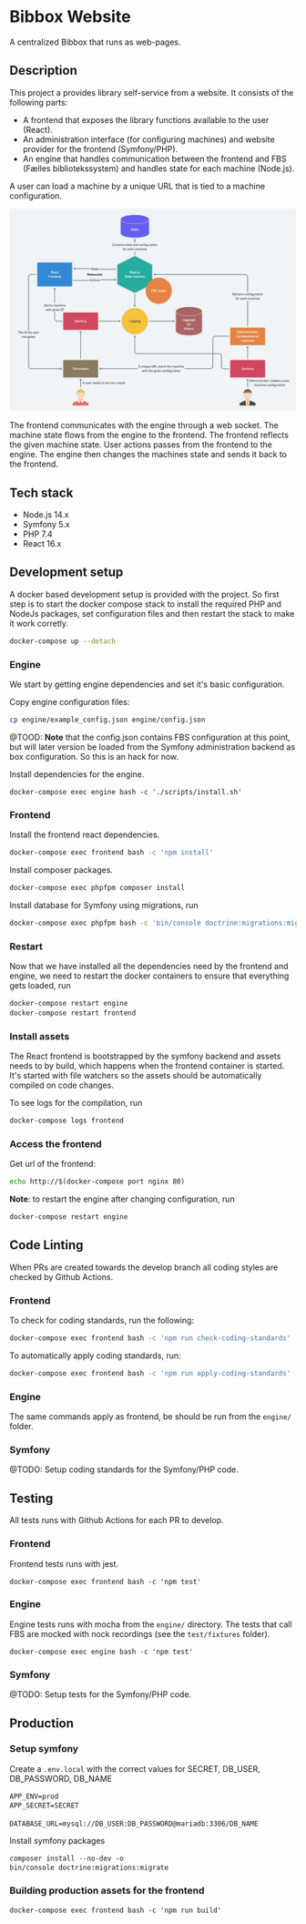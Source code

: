 # Bibbox Website

A centralized Bibbox that runs as web-pages.

## Description

This project a provides library self-service from a website. It consists of the following parts:

- A frontend that exposes the library functions available to the user (React).
- An administration interface (for configuring machines) and website provider for the frontend (Symfony/PHP).
- An engine that handles communication between the frontend and FBS (Fælles bibliotekssystem) and handles state for each machine (Node.js).

A user can load a machine by a unique URL that is tied to a machine configuration.

![alt text](docs/architecture.png "Architecture")

The frontend communicates with the engine through a web socket.
The machine state flows from the engine to the frontend.
The frontend reflects the given machine state.
User actions passes from the frontend to the engine.
The engine then changes the machines state and sends it back to the frontend.

## Tech stack

* Node.js 14.x
* Symfony 5.x
* PHP 7.4
* React 16.x

## Development setup

A docker based development setup is provided with the project. So first step is to start the docker compose stack to install the required PHP and NodeJs packages, set configuration files and then restart the stack to make it work corretly.

```sh
docker-compose up --detach
```

### Engine
We start by getting engine dependencies and set it's basic configuration.

Copy engine configuration files:

```sh
cp engine/example_config.json engine/config.json
```

@TOOD: __Note__ that the config.json contains FBS configuration at this point, but will later version be loaded from the Symfony administration backend as box configuration. So this is an hack for now.

Install dependencies for the engine.
```
docker-compose exec engine bash -c './scripts/install.sh'
```

### Frontend

Install the frontend react dependencies.
```sh
docker-compose exec frontend bash -c 'npm install'
```

Install composer packages.
```sh
docker-compose exec phpfpm composer install
```

Install database for Symfony using migrations, run
```sh
docker-compose exec phpfpm bash -c 'bin/console doctrine:migrations:migrate'
```

### Restart

Now that we have installed all the dependencies need by the frontend and engine, we need to restart the docker containers to ensure that everything gets loaded, run

```sh
docker-compose restart engine
docker-compose restart frontend
```

### Install assets
The React frontend is bootstrapped by the symfony backend and assets needs to by build, which happens when the frontend container is started. It's started with file watchers so the assets should be automatically compiled on code changes.

To see logs for the compilation, run
```sh
docker-compose logs frontend
```

### Access the frontend

Get url of the frontend:
```sh
echo http://$(docker-compose port nginx 80)
```

__Note__: to restart the engine after changing configuration, run

```sh
docker-compose restart engine
```

## Code Linting

When PRs are created towards the develop branch all coding styles are checked by Github Actions.

### Frontend

To check for coding standards, run the following:

```sh
docker-compose exec frontend bash -c 'npm run check-coding-standards'
```

To automatically apply coding standards, run:

```sh
docker-compose exec frontend bash -c 'npm run apply-coding-standards'
```

### Engine

The same commands apply as frontend, be should be run from the `engine/` folder.

### Symfony

@TODO: Setup coding standards for the Symfony/PHP code.

## Testing

All tests runs with Github Actions for each PR to develop.

### Frontend

Frontend tests runs with jest.

```
docker-compose exec frontend bash -c 'npm test'
```

### Engine

Engine tests runs with mocha from the `engine/` directory. The tests that
call FBS are mocked with nock recordings (see the `test/fixtures` folder).

```
docker-compose exec engine bash -c 'npm test'
```

### Symfony

@TODO: Setup tests for the Symfony/PHP code.

## Production

### Setup symfony

Create a `.env.local` with the correct values for SECRET, DB_USER, DB_PASSWORD, DB_NAME
```
APP_ENV=prod
APP_SECRET=SECRET

DATABASE_URL=mysql://DB_USER:DB_PASSWORD@mariadb:3306/DB_NAME
```

Install symfony packages
```
composer install --no-dev -o
bin/console doctrine:migrations:migrate
```

### Building production assets for the frontend

```
docker-compose exec frontend bash -c 'npm run build'
```
